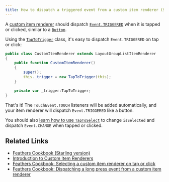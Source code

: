 ```yaml
---
title: How to dispatch a triggered event from a custom item renderer (Starling version)
---
```


A [custom item renderer](../item-renderers.md) should dispatch [`Event.TRIGGERED`](http://doc.starling-framework.org/core/starling/events/Event.html#TRIGGERED) when it is tapped or clicked, similar to a [`Button`](../button.md).

Using the [`TapToTrigger`](/api-reference/feathers/utils/touch/TapToTrigger.html) class, it's easy to dispatch `Event.TRIGGERED` on tap or click:

```actionscript
public class CustomItemRenderer extends LayoutGroupListItemRenderer
{
    public function CustomItemRenderer()
    {
        super();
        this._trigger = new TapToTrigger(this);
    }

    private var _trigger:TapToTrigger;
}
```

That's it! The `TouchEvent.TOUCH` listeners will be added automatically, and your item renderer will dispatch `Event.TRIGGERED` like a button.

You should also [learn how to use `TapToSelect`](./item-renderer-select-on-tap.md) to change `isSelected` and dispatch `Event.CHANGE` when tapped or clicked.

## Related Links

- [Feathers Cookbook (Starling version)](./index.md)
- [Introduction to Custom Item Renderers](../item-renderers.md)
- [Feathers Cookbook: Selecting a custom item renderer on tap or click](./item-renderer-select-on-tap.md)
- [Feathers Cookbook: Dispatching a long press event from a custom item renderer](./item-renderer-long-press.md)
